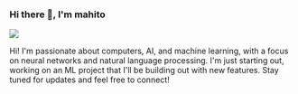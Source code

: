 ### Hi there 👋, I'm mahito
![](https://i.pinimg.com/1200x/74/55/c0/7455c0389cfead22296b627af770d029.jpg)

Hi! I'm passionate about computers, AI, and machine learning, with a focus on neural networks and natural language processing. I'm just starting out, working on an ML project that I'll be building out with new features. Stay tuned for updates and feel free to connect!


